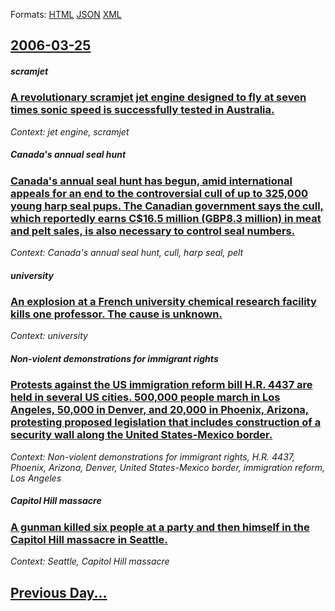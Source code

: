
Formats: [HTML](2006/03/25/index.html)  [JSON](2006/03/25/index.json)  [XML](2006/03/25/index.xml)  

## [2006-03-25](/news/2006/03/25/index.md)

##### scramjet
### [ A revolutionary scramjet jet engine designed to fly at seven times sonic speed is successfully tested in Australia. ](/news/2006/03/25/a-revolutionary-scramjet-jet-engine-designed-to-fly-at-seven-times-sonic-speed-is-successfully-tested-in-australia.md)
_Context: jet engine, scramjet_

##### Canada's annual seal hunt
### [ Canada's annual seal hunt has begun, amid international appeals for an end to the controversial cull of up to 325,000 young harp seal pups. The Canadian government says the cull, which reportedly earns C$16.5 million (GBP8.3 million) in meat and pelt sales, is also necessary to control seal numbers. ](/news/2006/03/25/canada-s-annual-seal-hunt-has-begun-amid-international-appeals-for-an-end-to-the-controversial-cull-of-up-to-325-000-young-harp-seal-pups.md)
_Context: Canada's annual seal hunt, cull, harp seal, pelt_

##### university
### [ An explosion at a French university chemical research facility kills one professor. The cause is unknown. ](/news/2006/03/25/an-explosion-at-a-french-university-chemical-research-facility-kills-one-professor-the-cause-is-unknown.md)
_Context: university_

##### Non-violent demonstrations for immigrant rights
### [ Protests against the US immigration reform bill H.R. 4437 are held in several US cities. 500,000 people march in Los Angeles, 50,000 in Denver, and 20,000 in Phoenix, Arizona, protesting proposed legislation that includes construction of a security wall along the United States-Mexico border. ](/news/2006/03/25/protests-against-the-us-immigration-reform-bill-h-r-4437-are-held-in-several-us-cities-500-000-people-march-in-los-angeles-50-000-in-den.md)
_Context: Non-violent demonstrations for immigrant rights, H.R. 4437, Phoenix, Arizona, Denver, United States-Mexico border, immigration reform, Los Angeles_

##### Capitol Hill massacre
### [ A gunman killed six people at a party and then himself in the Capitol Hill massacre in Seattle. ](/news/2006/03/25/a-gunman-killed-six-people-at-a-party-and-then-himself-in-the-capitol-hill-massacre-in-seattle.md)
_Context: Seattle, Capitol Hill massacre_

## [Previous Day...](/news/2006/03/24/index.md)

